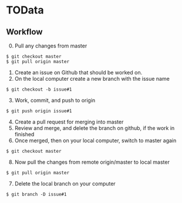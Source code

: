 # TOData

## Workflow

0. Pull any changes from master
```
$ git checkout master
$ git pull origin master
```
1. Create an issue on Github that should be worked on.
2. On the local computer create a new branch with the issue name
```
$ git checkout -b issue#1
```
3. Work, commit, and push to origin
```
$ git push origin issue#1
```
4. Create a pull request for merging into master
5. Review and merge, and delete the branch on github, if the work in finished
6. Once merged, then on your local computer, switch to master again
```
$ git checkout master
```
8. Now pull the changes from remote origin/master to local master
```
$ git pull origin master
```
7. Delete the local branch on your computer
```
$ git branch -D issue#1
```
